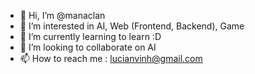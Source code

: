 - 👋 Hi, I’m @manaclan
- 👀 I’m interested in AI, Web (Frontend, Backend), Game
- 🌱 I’m currently learning to learn :D
- 💞️ I’m looking to collaborate on AI 
- 📫 How to reach me : lucianvinh@gmail.com

<!---
manaclan/manaclan is a ✨ special ✨ repository because its `README.md` (this file) appears on your GitHub profile.
You can click the Preview link to take a look at your changes.
--->
